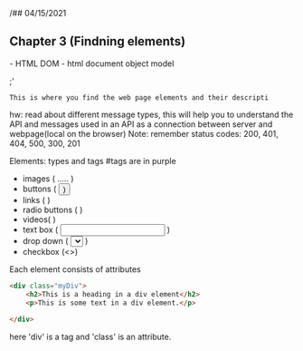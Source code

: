 /## 04/15/2021
## Chapter 3 (Findning elements)
\- HTML DOM - html document object model

;'

    This is where you find the web page elements and their descripti
  
hw: read about different message types, this will help you to understand the API and messages used in an API as a connection between server and webpage(local on the browser)
Note: remember status codes: 200, 401, 404, 500, 300, 201

Elements:
types and tags #tags are in purple
- images ( <igm>.....</img> )
- buttons ( <button>)
- links (<a> )
- radio buttons ( <radio> )
- videos( <videos> )
- text box ( <input> )
- drop down ( <select> <options> .... </options> </select>  )
- checkbox (<>)

Each element consists of attributes
```html
<div class="myDiv">
    <h2>This is a heading in a div element</h2>
    <p>This is some text in a div element.</p>
    
</div>
```



here 'div' is a tag and 'class' is an attribute.
